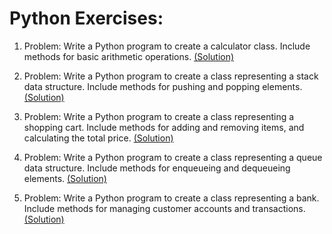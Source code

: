 # Python Exercises:
1. Problem: Write a Python program to create a calculator class. Include methods for basic arithmetic operations. [(Solution)](https://github.com/bharadwaj-o/Demo/blob/main/arithmetic.py)


2. Problem: Write a Python program to create a class representing a stack data structure. Include methods for pushing and popping elements.
[(Solution)](https://github.com/bharadwaj-o/Demo/blob/main/stack.py)
3. Problem: Write a Python program to create a class representing a shopping cart. Include methods for adding and removing items, and calculating the total price.
[(Solution)](https://github.com/bharadwaj-o/Demo/blob/main/shoppingcart.py)
4. Problem: Write a Python program to create a class representing a queue data structure. Include methods for enqueueing and dequeueing elements.
[(Solution)](https://github.com/bharadwaj-o/Demo/blob/main/queueds.py)
5. Problem: Write a Python program to create a class representing a bank. Include methods for managing customer accounts and transactions.[(Solution)](https://github.com/bharadwaj-o/Demo/blob/main/bank.py)